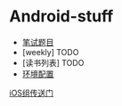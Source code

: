 # Android-stuff

- [笔试题目](interview/README.md)
- [weekly] TODO
- [读书列表] TODO
- [环境配置](guide/README.md)

[iOS组传送门](https://github.com/dyweb/iOS-stuff)
